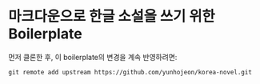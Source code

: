# 마크다운으로 한글 소설을 쓰기 위한 Boilerplate

먼저 클론한 후, 이 boilerplate의 변경을 계속 반영하려면:

    git remote add upstream https://github.com/yunhojeon/korea-novel.git
